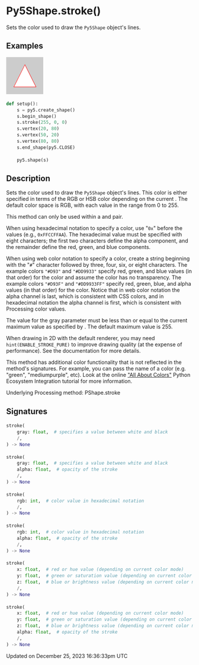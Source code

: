 # Py5Shape.stroke()

Sets the color used to draw the `Py5Shape` object's lines.

## Examples

<div class="example-table">

<div class="example-row"><div class="example-cell-image">

![example picture for stroke()](/images/reference/Py5Shape_stroke_0.png)

</div><div class="example-cell-code">

```python
def setup():
    s = py5.create_shape()
    s.begin_shape()
    s.stroke(255, 0, 0)
    s.vertex(20, 80)
    s.vertex(50, 20)
    s.vertex(80, 80)
    s.end_shape(py5.CLOSE)

    py5.shape(s)
```

</div></div>

</div>

## Description

Sets the color used to draw the `Py5Shape` object's lines. This color is either specified in terms of the RGB or HSB color depending on the current [](sketch_color_mode). The default color space is RGB, with each value in the range from 0 to 255.

This method can only be used within a [](py5shape_begin_shape) and [](py5shape_end_shape) pair.

When using hexadecimal notation to specify a color, use "`0x`" before the values (e.g., `0xFFCCFFAA`). The hexadecimal value must be specified with eight characters; the first two characters define the alpha component, and the remainder define the red, green, and blue components.

When using web color notation to specify a color, create a string beginning with the "`#`" character followed by three, four, six, or eight characters. The example colors `"#D93"` and `"#DD9933"` specify red, green, and blue values (in that order) for the color and assume the color has no transparency. The example colors `"#D93F"` and `"#DD9933FF"` specify red, green, blue, and alpha values (in that order) for the color. Notice that in web color notation the alpha channel is last, which is consistent with CSS colors, and in hexadecimal notation the alpha channel is first, which is consistent with Processing color values.

The value for the gray parameter must be less than or equal to the current maximum value as specified by [](sketch_color_mode). The default maximum value is 255.

When drawing in 2D with the default renderer, you may need `hint(ENABLE_STROKE_PURE)` to improve drawing quality (at the expense of performance). See the [](sketch_hint) documentation for more details.

This method has additional color functionality that is not reflected in the method's signatures. For example, you can pass the name of a color (e.g. "green", "mediumpurple", etc). Look at the online ["All About Colors"](/integrations/colors) Python Ecosystem Integration tutorial for more information.

Underlying Processing method: PShape.stroke

## Signatures

```python
stroke(
    gray: float,  # specifies a value between white and black
    /,
) -> None

stroke(
    gray: float,  # specifies a value between white and black
    alpha: float,  # opacity of the stroke
    /,
) -> None

stroke(
    rgb: int,  # color value in hexadecimal notation
    /,
) -> None

stroke(
    rgb: int,  # color value in hexadecimal notation
    alpha: float,  # opacity of the stroke
    /,
) -> None

stroke(
    x: float,  # red or hue value (depending on current color mode)
    y: float,  # green or saturation value (depending on current color mode)
    z: float,  # blue or brightness value (depending on current color mode)
    /,
) -> None

stroke(
    x: float,  # red or hue value (depending on current color mode)
    y: float,  # green or saturation value (depending on current color mode)
    z: float,  # blue or brightness value (depending on current color mode)
    alpha: float,  # opacity of the stroke
    /,
) -> None
```

Updated on December 25, 2023 16:36:33pm UTC
